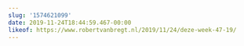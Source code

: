 ```yaml
---
slug: '1574621099'
date: 2019-11-24T18:44:59.467-00:00
likeof: https://www.robertvanbregt.nl/2019/11/24/deze-week-47-19/
---
```


